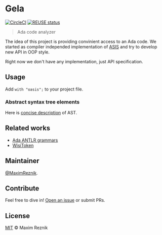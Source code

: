 Gela
====

[![CircleCI](https://circleci.com/gh/reznikmm/gela.svg?style=svg)](https://circleci.com/gh/reznikmm/gela)
[![REUSE status](https://api.reuse.software/badge/github.com/reznikmm/gela)](https://api.reuse.software/info/github.com/reznikmm/gela)

> Ada code analyzer

The idea of this project is providing convinient access to an Ada code.
We started as compiler independed implementation of
[ASIS](http://www.sigada.org/WG/asiswg/) and try to develop new API
in OOP style.

Right now we don't have any implementation, just API specification.

## Usage
Add `with "oasis";` to your project file.

### Abstract syntax tree elements
Here is [concise description](docs/ast.md) of AST.

## Related works

 * [Ada ANTLR grammars](https://github.com/okellogg/ada_antlr_grammar)
 * [WisiToken](http://stephe-leake.org/ada/wisitoken.html)

## Maintainer

[@MaximReznik](https://github.com/reznikmm).

## Contribute

Feel free to dive in!
[Open an issue](https://github.com/reznikmm/gela/issues/new)
or submit PRs.

## License

[MIT](LICENSE) © Maxim Reznik

